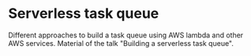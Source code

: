 # Serverless task queue

Different approaches to build a task queue using AWS lambda and other AWS services.
Material of the talk "Building a serverless task queue".